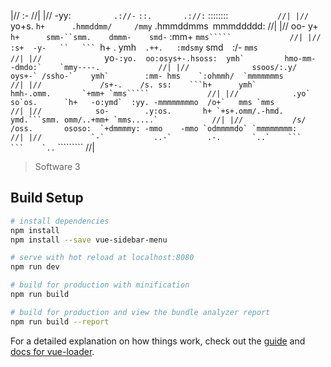                                                       
                                                                                                    
|//                  :-                                                                                //|
|//                 -yy:               `         .://-`      `::.       .://:`    ::::::::`            //|
|//                `yo+s.             `h+      .hmmddmm/     /mmy`    .hmmddmms` `mmmddddd:            //|
|//                oo- y+             `h+      smm-``smm.    dmmm-    smd-` :mm+ `mms`````             //|
|//               :s+  -y-   ``   ``` `h+  .   ymh`  .++.   :mdsmy`   smd`  `:/- `mms                  //|
|//              `yo``-:yo.  oo:osys+-.hsoss:  ymh`         hmo-mm-   -dmdo:`    `mmy----.             //|
|//              ssoos/:.y/  oys+-` /ssho-`    ymh`        :mm- hms    `:ohmmh/  `mmmmmmms             //|
|//             /s+-.    /s. ss:    ```h+      ymh`        hmh-.omm.       `+mm+ `mms`````             //|
|//            .yo`       so`os.      `h+   -o:ymd`  :yy. -mmmmmmmmo  /o+`   mms `mms                  //|
|//            so-        .y:os.       h+ `+s+.omm/.-hmd. ymd.```smm. omm/..+mm+ `mms.....`            //|
|//           /s/          /oss.       ososo:  `+dmmmmy: -mmo    -mmo `odmmmmdo` `mmmmmmmm:            //|
|//           `-`           ..-`        .-.       `..`    ```     ```    `..``    `````````            //|
          

> Software 3

## Build Setup

``` bash
# install dependencies
npm install
npm install --save vue-sidebar-menu

# serve with hot reload at localhost:8080
npm run dev

# build for production with minification
npm run build

# build for production and view the bundle analyzer report
npm run build --report
```

For a detailed explanation on how things work, check out the [guide](http://vuejs-templates.github.io/webpack/) and [docs for vue-loader](http://vuejs.github.io/vue-loader).
